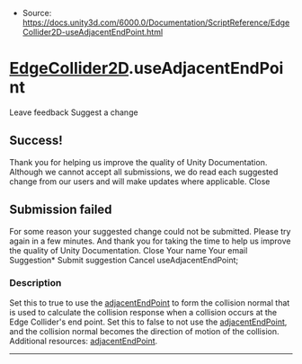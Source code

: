 * Source: https://docs.unity3d.com/6000.0/Documentation/ScriptReference/EdgeCollider2D-useAdjacentEndPoint.html

#  [EdgeCollider2D](https://docs.unity3d.com/6000.0/Documentation/ScriptReference/EdgeCollider2D.html).useAdjacentEndPoint
Leave feedback
Suggest a change
## Success!
Thank you for helping us improve the quality of Unity Documentation. Although we cannot accept all submissions, we do read each suggested change from our users and will make updates where applicable.
Close
## Submission failed
For some reason your suggested change could not be submitted. Please <a>try again</a> in a few minutes. And thank you for taking the time to help us improve the quality of Unity Documentation.
Close
Your name Your email Suggestion* Submit suggestion
Cancel
useAdjacentEndPoint; 
### Description
Set this to true to use the [adjacentEndPoint](https://docs.unity3d.com/6000.0/Documentation/ScriptReference/EdgeCollider2D-adjacentEndPoint.html) to form the collision normal that is used to calculate the collision response when a collision occurs at the Edge Collider's end point. Set this to false to not use the [adjacentEndPoint](https://docs.unity3d.com/6000.0/Documentation/ScriptReference/EdgeCollider2D-adjacentEndPoint.html), and the collision normal becomes the direction of motion of the collision.
Additional resources: [adjacentEndPoint](https://docs.unity3d.com/6000.0/Documentation/ScriptReference/EdgeCollider2D-adjacentEndPoint.html).
* * *
